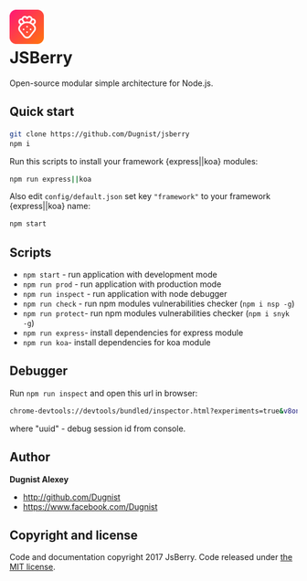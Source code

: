 <!-- ![JsBerry logo](public/jsberry.png) -->

# <a href='https://github.com/Dugnist/jsberry'><img src='public/jsberry.png' height='60' alt='JSBerry Logo' aria-label='JSBerry' /></a><br/> JSBerry

Open-source modular simple architecture for Node.js.

## Quick start

```bash
git clone https://github.com/Dugnist/jsberry
npm i
```

Run this scripts to install your framework {express||koa} modules:
```bash
npm run express||koa
```

Also edit `config/default.json`
set key `"framework"` to your framework {express||koa} name:

```bash
npm start
```

## Scripts

- `npm start` - run application with development mode
- `npm run prod` - run application with production mode
- `npm run inspect` - run application with node debugger
- `npm run check` - run npm modules vulnerabilities checker (`npm i nsp -g`)
- `npm run protect`- run npm modules vulnerabilities checker (`npm i snyk -g`)
- `npm run express`- install dependencies for express module
- `npm run koa`- install dependencies for koa module

## Debugger

Run `npm run inspect` and open this url in browser:

```bash
chrome-devtools://devtools/bundled/inspector.html?experiments=true&v8only=true&ws=127.0.0.1:9229/${uuid}
```

where "uuid" - debug session id from console.

## Author

**Dugnist Alexey**

- <http://github.com/Dugnist>
- <https://www.facebook.com/Dugnist>



## Copyright and license

Code and documentation copyright 2017 JsBerry. Code released under [the MIT license](LICENSE).
